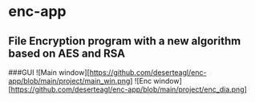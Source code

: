 # enc-app
## File Encryption program with a new algorithm based on AES and RSA
###GUI
![Main window][https://github.com/deserteagl/enc-app/blob/main/project/main_win.png]
![Enc window][https://github.com/deserteagl/enc-app/blob/main/project/enc_dia.png]
